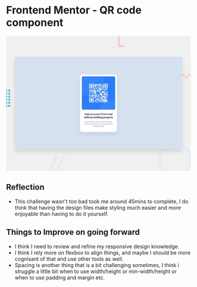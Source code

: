 # Frontend Mentor - QR code component

![Design preview for the QR code component coding challenge](./preview.jpg)

## Reflection
- This challenge wasn't too bad took me around 45mins to complete, I do think that having the design files make styling much easier and more enjoyable than having to do it yourself.

## Things to Improve on going forward
- I think I need to review and refine my responsive design knowledge.
- I think I rely more on flexbox to align things, and maybe I should be more cognisant of that and use other tools as well.
- Spacing is another thing that is a bit challenging sometimes, I think i struggle a little bit when to use width/height or min-width/height or when to use padding and margin etc.


